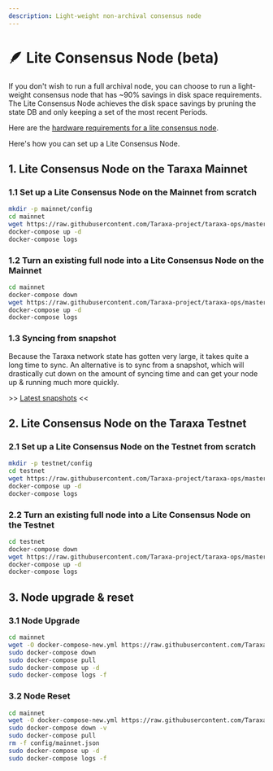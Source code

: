 ```yaml
---
description: Light-weight non-archival consensus node
---
```


# 🪶 Lite Consensus Node (beta)

If you don't wish to run a full archival node, you can choose to run a light-weight consensus node that has \~90% savings in disk space requirements. The Lite Consensus Node achieves the disk space savings by pruning the state DB and only keeping a set of the most recent Periods.&#x20;

Here are the [hardware requirements for a lite consensus node](../become-a-validator/consensus-node-hardware-requirements.md).&#x20;

Here's how you can set up a Lite Consensus Node.&#x20;



## 1.  Lite Consensus Node on the Taraxa Mainnet&#x20;

### 1.1  Set up a Lite Consensus Node on the Mainnet from scratch&#x20;

```bash
mkdir -p mainnet/config
cd mainnet
wget https://raw.githubusercontent.com/Taraxa-project/taraxa-ops/master/taraxa_compose_mainnet/docker-compose.light.yml -O docker-compose.yml
docker-compose up -d
docker-compose logs
```



### 1.2  Turn an existing full node into a Lite Consensus Node on the Mainnet

```bash
cd mainnet
docker-compose down
wget https://raw.githubusercontent.com/Taraxa-project/taraxa-ops/master/taraxa_compose_mainnet/docker-compose.light.yml -O docker-compose.yml
docker-compose up -d
docker-compose logs
```



### 1.3  Syncing from snapshot&#x20;

Because the Taraxa network state has gotten very large, it takes quite a long time to sync. An alternative is to sync from a snapshot, which will drastically cut down on the amount of syncing time and can get  your node up & running much more quickly.&#x20;

\>> [Latest snapshots](syncing-from-snapshot.md) <<&#x20;





## 2.  Lite Consensus Node on the Taraxa Testnet &#x20;

### 2.1  Set up a Lite Consensus Node on the Testnet from scratch&#x20;

```bash
mkdir -p testnet/config
cd testnet
wget https://raw.githubusercontent.com/Taraxa-project/taraxa-ops/master/taraxa_compose/docker-compose.light.yml -O docker-compose.yml
docker-compose up -d
docker-compose logs
```



### 2.2  Turn an existing full node into a Lite Consensus Node on the Testnet

```bash
cd testnet
docker-compose down
wget https://raw.githubusercontent.com/Taraxa-project/taraxa-ops/master/taraxa_compose/docker-compose.light.yml -O docker-compose.yml
docker-compose up -d
docker-compose logs
```





## 3.  Node upgrade & reset &#x20;

### 3.1  Node Upgrade&#x20;

```bash
cd mainnet
wget -O docker-compose-new.yml https://raw.githubusercontent.com/Taraxa-project/taraxa-ops/master/taraxa_compose_mainnet/docker-compose.light.yml && mv docker-compose-new.yml docker-compose.yml
sudo docker-compose down
sudo docker-compose pull
sudo docker-compose up -d
sudo docker-compose logs -f
```

### 3.2  Node Reset

```bash
cd mainnet
wget -O docker-compose-new.yml https://raw.githubusercontent.com/Taraxa-project/taraxa-ops/master/taraxa_compose_mainnet/docker-compose.light.yml && mv docker-compose-new.yml docker-compose.yml
sudo docker-compose down -v
sudo docker-compose pull
rm -f config/mainnet.json
sudo docker-compose up -d
sudo docker-compose logs -f
```

